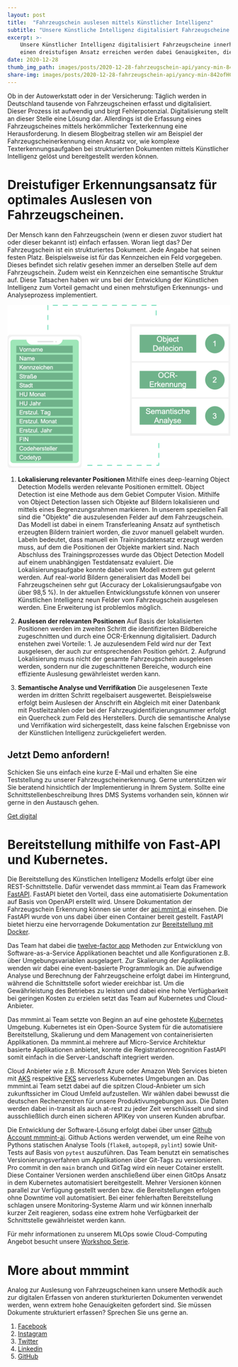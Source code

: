 ```yaml
---
layout: post
title:  "Fahrzeugschein auslesen mittels Künstlicher Intelligenz"
subtitle: "Unsere Künstliche Intelligenz digitalisiert Fahrzeugscheine und optimiert Ihre Prozesse."
excerpt: >-
    Unsere Künstlicher Intelligenz digitalisiert Fahrzeugscheine innerhalb weniger Sekunden. Durch
    einen dreistufigen Ansatz erreichen werden dabei Genauigkeiten, die die Ergebnisse einer herkömmlicher Texterkennung deutlich übersteigen.
date: 2020-12-28
thumb_img_path: images/posts/2020-12-28-fahrzeugschein-api/yancy-min-842ofHC6MaI-unsplash.jpg
share-img: images/posts/2020-12-28-fahrzeugschein-api/yancy-min-842ofHC6MaI-unsplash.jpg
---
```


Ob in der Autowerkstatt oder in der Versicherung: Täglich werden in Deutschland tausende von Fahrzeugscheinen erfasst und digitalisiert. Dieser Prozess ist aufwendig und birgt Fehlerpotenzial. Digitalisierung stellt an dieser Stelle eine Lösung dar. Allerdings ist die Erfassung eines Fahrzeugscheines mittels herkömmlicher Texterkennung eine Herausforderung. In diesem Blogbeitrag stellen wir am Beispiel der Fahrzeugscheinerkennung einen Ansatz vor, wie komplexe Texterkennungsaufgaben bei strukturierten Dokumenten mittels Künstlicher Intelligenz gelöst und bereitgestellt werden können.

# Dreistufiger Erkennungsansatz für optimales Auslesen von Fahrzeugscheinen.

Der Mensch kann den Fahrzeugschein (wenn er diesen zuvor studiert hat oder dieser bekannt ist) einfach erfassen. Woran liegt das? Der Fahrzeugschein ist ein strukturiertes Dokument. Jede Angabe hat seinen festen Platz. Beispielsweise ist für das Kennzeichen ein Feld vorgegeben. Dieses befindet sich relativ gesehen immer an derselben Stelle auf dem Fahrzeugschein. Zudem weist ein Kennzeichen eine semantische Struktur auf. Diese Tatsachen haben wir uns bei der Entwicklung der Künstlichen Intelligenz zum Vorteil gemacht und einen mehrstufigen Erkennungs- und Analyseprozess implementiert.

![Fahrzeugschein OCR Fahrzeugschein Detection Fahrzeugschein auslesen](/images/posts/2020-12-28-fahrzeugschein-api/fahrzeugschein-api.png)

1. **Lokalisierung relevanter Positionen** Mithilfe eines deep-learning Object Detection Modells werden relevante Positionen ermittelt. Object Detection ist eine Methode aus dem Gebiet Computer Vision. Mithilfe von Object Detection lassen sich Objekte auf Bildern lokalisieren und mittels eines Begrenzungsrahmen markieren. In unserem speziellen Fall sind die "Objekte" die auszulesenden Felder auf dem Fahrzeugschein. Das Modell ist dabei in einem Transferleaning Ansatz auf synthetisch erzeugten Bildern trainiert worden, die zuvor manuell gelabelt wurden. Labeln bedeutet, dass manuell ein Trainingsdatensatz erzeugt werden muss, auf dem die Positionen der Objekte markiert sind. Nach Abschluss des Trainingsprozesses wurde das Object Detection Modell auf einem unabhängigen Testdatensatz evaluiert. Die Lokalisierungsaufgabe konnte dabei vom Modell extrem gut gelernt werden. Auf real-world Bildern generalisiert das Modell bei Fahrzeugscheinen sehr gut (Accuracy der Lokalisierungsaufgabe von über 98,5 %). In der aktuellen Entwicklungsstufe können von unserer Künstlichen Intelligenz neun Felder vom Fahrzeugschein ausgelesen werden. Eine Erweiterung ist problemlos möglich.

2. **Auslesen der relevanten Positionen** Auf Basis der lokalisierten Positionen werden im zweiten Schritt die identifizierten Bildbereiche zugeschnitten und durch eine OCR-Erkennung digitalisiert. Dadurch enstehen zwei Vorteile: 1. Je auzulesendem Feld wird nur der Text ausgelesen, der auch zur entsprechenden Position gehört. 2. Aufgrund Lokalisierung muss nicht der gesamte Fahrzeugschein ausgelesen werden, sondern nur die zugeschnittenen Bereiche, wodurch eine effiziente Auslesung gewährleistet werden kann. 

3. **Semantische Analyse und Verrifikation** Die ausgelesenen Texte werden im dritten Schritt regelbaisert ausgewertet. Beispielsweise erfolgt beim Auslesen der Anschrift ein Abgleich mit einer Datenbank mit Postleitzahlen oder bei der Fahrzeugidentifizierungsnummer erfolgt ein Quercheck zum Feld des Herstellers. Durch die semantische Analyse und Verrifikation wird sichergestellt, dass keine falschen Ergebnisse von der Künstlichen Intelligenz zurückgeliefert werden.

<section id="call-to-action" class="block cta-block bg-accent outer">
  <div class="inner-large">
    <div class="grid">
      <div class="cell block-content">
        <h2 class="block-title">Jetzt Demo anfordern!</h2>
        <p class="block-subtitle">
          Schicken Sie uns einfach eine kurze E-Mail und erhalten Sie eine Teststellung zu unserer Fahrzeugscheinerkennung. Gerne unterstützen wir Sie beratend hinsichtlich der Implementierung in Ihrem System. Sollte eine Schnittstellenbeschreibung Ihres DMS Systems vorhanden sein, können wir gerne in den Austausch gehen.
        </p>
      </div><!-- .block-content -->
      <div class="cell block-buttons">
        <a href="mailto:info@mmmint.ai" class="button white large">Get digital</a>
      </div><!-- .block-buttons -->
    </div><!-- .grid -->
  </div><!-- .inner -->
</section>

# Bereitstellung mithilfe von Fast-API und Kubernetes.

Die Bereitstellung des Künstlichen Intelligenz Modells erfolgt über eine REST-Schnittstelle. Dafür verwendet dass mmmint.ai Team das Framework [FastAPI](https://fastapi.tiangolo.com/). FastAPI bietet den Vorteil, dass eine automatisierte Dokumentation auf Basis von OpenAPI erstellt wird. Unsere Dokumentation der Fahrzeugschein Erkennung können sie unter der [api.mmint.ai](https://api.mmmint.ai/fahrzeugschein/v1/docs) einsehen. Die FastAPI wurde von uns dabei über einen Container bereit gestellt. FastAPI bietet hierzu eine hervorragende Dokumentation zur [Bereitstellung mit Docker](https://fastapi.tiangolo.com/deployment/docker/?h=+docker).

Das Team hat dabei die [twelve-factor app](https://12factor.net/) Methoden zur Entwicklung von Software-as-a-Service Applikationen beachtet und alle Konfigurationen z.B. über Umgebungsvariablen ausgelagert. Zur Skalierung der Applikation wenden wir dabei eine event-basierte Programmlogik an. Die aufwendige Analyse und Berechnung der Fahrzeugscheine erfolgt dabei im Hintergrund, während die Schnittstelle sofort wieder ereichbar ist. Um die Gewährleistung des Betriebes zu leisten und dabei eine hohe Verfügbarkeit bei geringen Kosten zu erzielen setzt das Team auf Kubernetes und Cloud-Anbieter.

Das mmmint.ai Team setzte von Beginn an auf eine gehostete [Kubernetes](https://kubernetes.io/) Umgebung. Kubernetes ist ein Open-Source System für die automatisiere Bereitstellung, Skalierung und dem Management von containerisierten Applikationen. Da mmmint.ai mehrere auf Micro-Service Architektur basierte Applikationen anbietet, konnte die Registrationrecognition FastAPI somit einfach in die Server-Landschaft integriert werden.

Cloud Anbieter wie z.B. Microsoft Azure oder Amazon Web Services bieten mit [AKS](https://azure.microsoft.com/en-us/services/kubernetes-service/) respektive [EKS](https://aws.amazon.com/eks/) serverless Kubernetes Umgebungen an. Das mmmint.ai Team setzt dabei auf die spitzen Cloud-Anbieter um sich zukunftssicher im Cloud Umfeld aufzustellen. Wir wählen dabei bewusst die deutschen Rechenzentren für unsere Produktivumgebungen aus. Die Daten werden dabei in-transit als auch at-rest zu jeder Zeit verschlüsselt und sind ausschließlich durch einen sicheren APIKey von unseren Kunden abrufbar.

Die Entwicklung der Software-Lösung erfolgt dabei über unser [Github Account mmmint-ai](https://github.com/mmmint-ai). Github Actions werden verwendet, um eine Reihe von Pythons statischen Analyse Tools (`flake8`, `autopep8`, `pylint`) sowie Unit-Tests auf Basis von `pytest` auszuführen. Das Team benutzt ein sematisches Versionierungsverfahren um Applikationen über Git-Tags zu versionieren. Pro commit in den `main` branch und GitTag wird ein neuer Cotainer erstellt. Diese Container Versionen werden anschließend über einen GitOps Ansatz in dem Kubernetes automatisiert bereitgestellt. Mehrer Versionen können parallel zur Verfügung gestellt werden bzw. die Bereitstellungen erfolgen ohne Downtime voll automatisiert. Bei einer fehlerhaften Bereitstellung schlagen unsere Monitoring-Systeme Alarm und wir können innerhalb kurzer Zeit reagieren, sodass eine extrem hohe Verfügbarkeit der Schnittstelle gewährleistet werden kann.

Für mehr informationen zu unserem MLOps sowie Cloud-Computing Angebot besucht unsere [Workshop Serie](/workshops).
# More about mmmint

Analog zur Auslesung von Fahrzeugscheinen kann unsere Methodik auch zur digitalen Erfassen von anderen sturkturierten Dokumenten verwendet werden, wenn extrem hohe Genauigkeiten gefordert sind. Sie müssen Dokumente strukturiert erfassen? Sprechen Sie uns gerne an.

1. [Facebook](https://www.facebook.com/mmmintai/)
2. [Instagram](https://instagram.com/mmmint.ai/)
3. [Twitter](https://twitter.com/mmmint_ai/)
4. [Linkedin](https://linkedin.com/company/mmmint-ai/)
5. [GitHub](https://github.com/mmmint-ai/)
